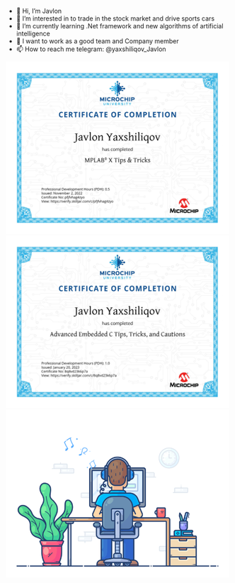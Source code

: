 - 👋 Hi, I’m Javlon
- 👀 I’m interested in to trade in the stock market and drive sports cars
- 🌱 I’m currently learning .Net framework and new algorithms of artificial intelligence
- 💞️ I want to work as a good team and Company member
- 📫 How to reach me telegram: @yaxshiliqov_Javlon

![](https://github.com/MassiveTitans/MassiveTitans/blob/main/certificates/certificate-pfjfvhag4zyo-1667392638.jpg)
![](https://github.com/MassiveTitans/MassiveTitans/blob/main/certificates/certificate-8q8vd23k6p7a-1674214160.jpg)
![](https://github.com/MassiveTitans/MassiveTitans/blob/main/68747470733a2f2f7468756d62732e6766796361742e636f6d2f4576696c4e657874446576696c666973682d736d616c6c2e676966.gif)
